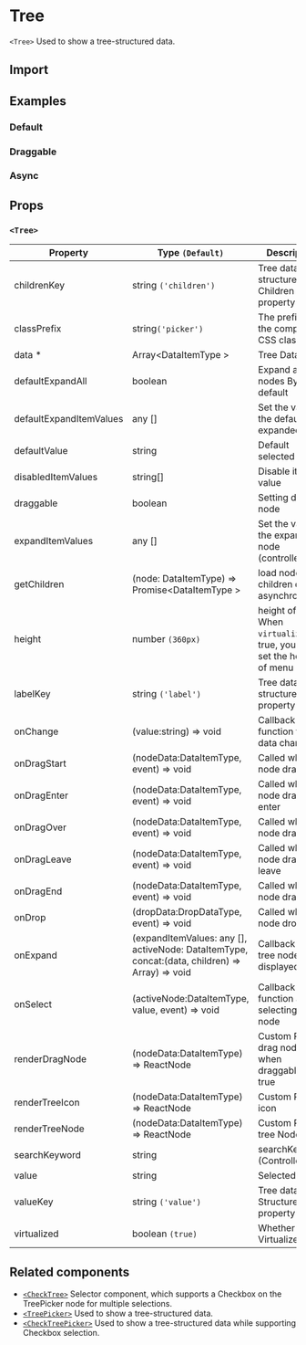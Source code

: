 # Tree

`<Tree>` Used to show a tree-structured data.

## Import

<!--{include:(components/tree/fragments/import.md)}-->

## Examples

### Default

<!--{include:`basic.md`}-->

### Draggable

<!--{include:`draggable.md`}-->

### Async

<!--{include:`async.md`}-->

## Props

<!--{include:(_common/types/data-item-type.md)}-->
<!--{include:(components/tree/fragments/drop-data-type.md)}-->

### `<Tree>`

| Property                | Type `(Default)`                                                                               | Description                                                               |
| ----------------------- | ---------------------------------------------------------------------------------------------- | ------------------------------------------------------------------------- |
| childrenKey             | string `('children')`                                                                          | Tree data structure Children property name                                |
| classPrefix             | string`('picker')`                                                                             | The prefix of the component CSS class                                     |
| data \*                 | Array&lt;DataItemType &gt;                                                                     | Tree Data                                                                 |
| defaultExpandAll        | boolean                                                                                        | Expand all nodes By default                                               |
| defaultExpandItemValues | any []                                                                                         | Set the value of the default expanded node                                |
| defaultValue            | string                                                                                         | Default selected Value                                                    |
| disabledItemValues      | string[]                                                                                       | Disable item by value                                                     |
| draggable               | boolean                                                                                        | Setting drag node                                                         |
| expandItemValues        | any []                                                                                         | Set the value of the expanded node (controlled)                           |
| getChildren             | (node: DataItemType) => Promise&lt;DataItemType &gt;                                           | load node children data asynchronously                                    |
| height                  | number `(360px)`                                                                               | height of menu. When `virtualize` is true, you can set the height of menu |
| labelKey                | string `('label')`                                                                             | Tree data structure Label property name                                   |
| onChange                | (value:string) => void                                                                         | Callback function for data change                                         |
| onDragStart             | (nodeData:DataItemType, event) => void                                                         | Called when node drag start                                               |
| onDragEnter             | (nodeData:DataItemType, event) => void                                                         | Called when node drag enter                                               |
| onDragOver              | (nodeData:DataItemType, event) => void                                                         | Called when node drag over                                                |
| onDragLeave             | (nodeData:DataItemType, event) => void                                                         | Called when node drag leave                                               |
| onDragEnd               | (nodeData:DataItemType, event) => void                                                         | Called when node drag end                                                 |
| onDrop                  | (dropData:DropDataType, event) => void                                                         | Called when node drop                                                     |
| onExpand                | (expandItemValues: any [], activeNode: DataItemType, concat:(data, children) => Array) => void | Callback When tree node is displayed                                      |
| onSelect                | (activeNode:DataItemType, value, event) => void                                                | Callback function after selecting tree node                               |
| renderDragNode          | (nodeData:DataItemType) => ReactNode                                                           | Custom Render drag node when draggable is true                            |
| renderTreeIcon          | (nodeData:DataItemType) => ReactNode                                                           | Custom Render icon                                                        |
| renderTreeNode          | (nodeData:DataItemType) => ReactNode                                                           | Custom Render tree Node                                                   |
| searchKeyword           | string                                                                                         | searchKeyword (Controlled)                                                |
| value                   | string                                                                                         | Selected value                                                            |
| valueKey                | string `('value')`                                                                             | Tree data Structure Value property name                                   |
| virtualized             | boolean `(true)`                                                                               | Whether using Virtualized List                                            |

## Related components

- [`<CheckTree>`](./check-tree) Selector component, which supports a Checkbox on the TreePicker node for multiple selections.
- [`<TreePicker>`](./tree-picker) Used to show a tree-structured data.
- [`<CheckTreePicker>`](./check-tree-picker) Used to show a tree-structured data while supporting Checkbox selection.
